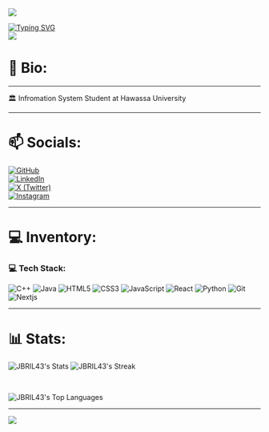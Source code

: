 <img src="https://user-images.githubusercontent.com/73097560/115834477-dbab4500-a447-11eb-908a-139a6edaec5c.gif"/>

<a href="https://git.io/typing-svg"><img src="https://readme-typing-svg.demolab.com?font=&size=25&duration=4000&pause=1000&color=5C977B&center=true&random=false&width=435&lines=HI++%F0%9F%91%8B%F0%9F%8F%BDi'm+Jibril+Nuredin" alt="Typing SVG" /></a>
<br>
<img src="https://user-images.githubusercontent.com/73097560/115834477-dbab4500-a447-11eb-908a-139a6edaec5c.gif"/>
<br>

# 💫 Bio:
---

🏛 Infromation System Student at Hawassa University<br>

---



# 📫 Socials:
[![GitHub](https://img.shields.io/badge/GitHub-%23121011.svg?logo=github&logoColor=white)](https://github.com/JIBRIL43)  
[![LinkedIn](https://img.shields.io/badge/LinkedIn-%230077B5.svg?logo=linkedin&logoColor=white)](https://linkedin.com/in/jibril-nuredin)  
[![X (Twitter)](https://img.shields.io/badge/X-black.svg?logo=X&logoColor=white)](https://x.com/jibril_43)  
[![Instagram](https://img.shields.io/badge/Instagram-%23E4405F.svg?logo=instagram&logoColor=white)](https://instagram.com/jibril_43)   
 

---
# 💻 Inventory:
### 💻 Tech Stack:
![C++](https://img.shields.io/badge/c++-%2300599C.svg?style=for-the-badge&logo=c%2B%2B&logoColor=white)  ![Java](https://img.shields.io/badge/java-%23ED8B00.svg?style=for-the-badge&logo=openjdk&logoColor=white)  ![HTML5](https://img.shields.io/badge/html5-%23E34F26.svg?style=for-the-badge&logo=html5&logoColor=white)  ![CSS3](https://img.shields.io/badge/css3-%231572B6.svg?style=for-the-badge&logo=css3&logoColor=white)  ![JavaScript](https://img.shields.io/badge/javascript-%23F7DF1E.svg?style=for-the-badge&logo=javascript&logoColor=black)  ![React](https://img.shields.io/badge/react-%2361DAFB.svg?style=for-the-badge&logo=react&logoColor=black)  ![Python](https://img.shields.io/badge/python-%233776AB.svg?style=for-the-badge&logo=python&logoColor=white)  ![Git](https://img.shields.io/badge/git-%23F05033.svg?style=for-the-badge&logo=git&logoColor=white)  ![Nextjs](https://img.shields.io/badge/git-%23F05033.svg?style=for-the-badge&logo=git&logoColor=white)  


 ---
# 📊 Stats:

![JBRIL43's Stats](https://github-readme-stats.vercel.app/api?username=JBRIL43&theme=algolia&show_icons=true&hide_border=true&count_private=true)
![JBRIL43's Streak](https://github-readme-streak-stats.herokuapp.com/?user=JBRIL43&theme=algolia&hide_border=true)

<br>

![JBRIL43's Top Languages](https://github-readme-stats.vercel.app/api/top-langs/?username=JBRIL43&theme=algolia&show_icons=true&hide_border=true&layout=compact)



---
![](https://komarev.com/ghpvc/?username=JBRIL43&color=blue)

